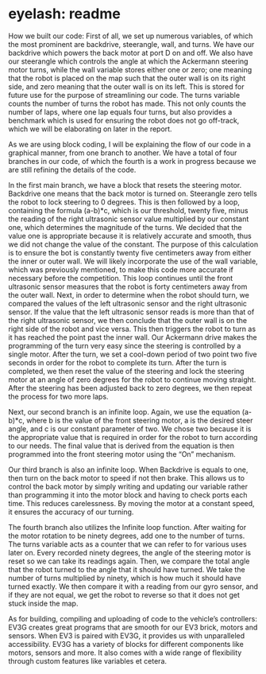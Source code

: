 # eyelash: readme

How we built our code: 
First of all, we set up numerous variables, of which the most prominent are backdrive, steerangle, wall, and turns.
We have our backdrive which powers the back motor at port D on and off. We also have our steerangle which controls the angle at which the Ackermann steering motor turns, while the wall variable stores either one or zero; one meaning that the robot is placed on the map such that the outer wall is on its right side, and zero meaning that the outer wall is on its left. This is stored for future use for the purpose of streamlining our code. The turns variable counts the number of turns the robot has made. This not only counts the number of laps, where one lap equals four turns, but also provides a benchmark which is used for ensuring the robot does not go off-track, which we will be elaborating on later in the report. 

As we are using block coding, I will be explaining the flow of our code in a graphical manner, from one branch to another. We have a total of four branches in our code, of which the fourth is a work in progress because we are still refining the details of the code.

In the first main branch, we have a block that resets the steering motor. Backdrive one means that the back motor is turned on. Steerangle zero tells the robot to lock steering to 0 degrees. 
This is then followed by a loop, containing the formula (a-b)*c, which is our threshold, twenty five, minus the reading of the right ultrasonic sensor value multiplied by our constant one, which determines the magnitude of the turns. We decided that the value one is appropriate because it is relatively accurate and smooth, thus we did not change the value of the constant. The purpose of this calculation is to ensure the bot is constantly twenty five centimeters away from either the inner or outer wall. We will likely incorporate the use of the wall variable, which was previously mentioned, to make this code more accurate if necessary before the competition. This loop continues until the front ultrasonic sensor measures that the robot is forty centimeters away from the outer wall. Next, in order to determine when the robot should turn, we compared the values of the left ultrasonic sensor and the right ultrasonic sensor. If the value that the left ultrasonic sensor reads is more than that of the right ultrasonic sensor, we then conclude that the outer wall is on the right side of the robot and vice versa. This then triggers the robot to turn as it has reached the point past the inner wall. Our Ackermann drive makes the programming of the turn very easy since the steering is controlled by a single motor. After the turn, we set a cool-down period of two point two five seconds in order for the robot to complete its turn. After the turn is completed, we then reset the value of the steering and lock the steering motor at an angle of zero degrees for the robot to continue moving straight. After the steering has been adjusted back to zero degrees, we then repeat the process for two more laps. 

Next, our second branch is an infinite loop. Again, we use the equation (a-b)*c, where b is the value of the front steering motor, a is the desired steer angle, and c is our constant parameter of two. We chose two because it is the appropriate value that is required in order for the robot to turn according to our needs. The final value that is derived from the equation is then programmed into the front steering motor using the “On” mechanism. 

Our third branch is also an infinite loop. When Backdrive is equals to one, then turn on the back motor to speed if not then brake. This allows us to control the back motor by simply writing and updating our variable rather than programming it into the motor block and having to check ports each time. This reduces carelessness. By moving the motor at a constant speed, it ensures the accuracy of our turning. 

The fourth branch also utilizes the Infinite loop function. After waiting for the motor rotation to be ninety degrees, add one to the number of turns. The turns variable acts as a counter that we can refer to for various uses later on. Every recorded ninety degrees, the angle of the steering motor is reset so we can take its readings again. Then, we compare the total angle that the robot turned to the angle that it should have turned. We take the number of turns multiplied by ninety, which is how much it should have turned exactly. We then compare it with a reading from our gyro sensor, and if they are not equal, we get the robot to reverse so that it does not get stuck inside the map. 

As for building, compiling and uploading of code to the vehicle’s controllers:
EV3G creates great programs that are smooth for our EV3 brick, motors and sensors. When EV3 is paired with EV3G, it provides us with unparalleled accessibility. EV3G has a variety of blocks for different components like motors, sensors and more. It also comes with a wide range of flexibility through custom features like variables et cetera.
